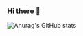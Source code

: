 ### Hi there 👋


![Anurag's GitHub stats](https://github-readme-stats.vercel.app/api?username=gilbercs&show_icons=true&theme=transparent)

